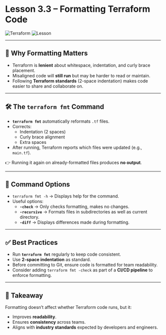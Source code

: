 # Lesson 3.3 – Formatting Terraform Code  

![Terraform](https://img.shields.io/badge/Terraform-fmt-blueviolet?logo=terraform)
![Lesson](https://img.shields.io/badge/Lesson-3.3-lightblue)

---

## 📌 Why Formatting Matters  

- Terraform is **lenient** about whitespace, indentation, and curly brace placement.  
- Misaligned code will **still run** but may be harder to read or maintain.  
- Following **Terraform standards** (2-space indentation) makes code easier to share and collaborate on.  

---

## 🛠️ The `terraform fmt` Command  

- **`terraform fmt`** automatically reformats `.tf` files.  
- Corrects:  
  - Indentation (2 spaces)  
  - Curly brace alignment  
  - Extra spaces  
- After running, Terraform reports which files were updated (e.g., `main.tf`).  

👉 Running it again on already-formatted files produces **no output**.  

---

## 📖 Command Options  

- `terraform fmt -h` → Displays help for the command.  
- Useful options:  
  - **`-check`** → Only checks formatting, makes no changes.  
  - **`-recursive`** → Formats files in subdirectories as well as current directory.  
  - **`-diff`** → Displays differences made during formatting.  

---

## ✅ Best Practices  

- Run **`terraform fmt`** regularly to keep code consistent.  
- Use **2-space indentation** as standard.  
- Before committing to Git, ensure code is formatted for team readability.  
- Consider adding `terraform fmt -check` as part of a **CI/CD pipeline** to enforce formatting.  

---

## 🔑 Takeaway  

Formatting doesn’t affect whether Terraform code runs, but it:  
- Improves **readability**.  
- Ensures **consistency** across teams.  
- Aligns with **industry standards** expected by developers and engineers.  
